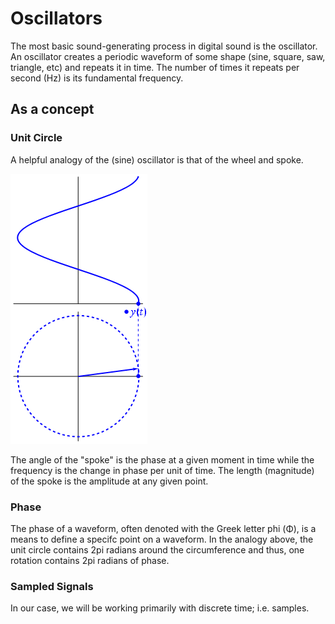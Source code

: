 # Oscillators

The most basic sound-generating process in digital sound is the oscillator. An oscillator creates a periodic waveform of some shape (sine, square, saw, triangle, etc) and repeats it in time. The number of times it repeats per second (Hz) is its fundamental frequency.

## As a concept

### Unit Circle
A helpful analogy of the (sine) oscillator is that of the wheel and spoke.

![Unit Circle](images/Unfasor.gif)

The angle of the "spoke" is the phase at a given moment in time while the frequency is the change in phase per unit of time. The length (magnitude) of the spoke is the amplitude at any given point.

### Phase
The phase of a waveform, often denoted with the Greek letter phi (Φ), is a means to define a specifc point on a waveform. In the analogy above, the unit circle contains 2pi radians around the circumference and thus, one rotation contains 2pi radians of phase.

### Sampled Signals

In our case, we will be working primarily with discrete time; i.e. samples.
